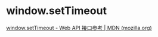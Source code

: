 # window.setTimeout

[window.setTimeout - Web API 接口参考 | MDN (mozilla.org)](https://developer.mozilla.org/zh-CN/docs/Web/API/WindowOrWorkerGlobalScope/setTimeout)

